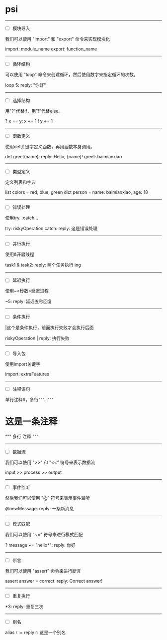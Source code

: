# psi

***

- [ ] 模块导入

我们可以使用 "import" 和 "export" 命令来实现模块化

import: module_name
export: function_name

***

- [ ] 循环结构
      
可以使用 "loop" 命令来创建循环，然后使用数字来指定循环的次数。

loop 5: reply: "你好"

***

- [ ] 选择结构

用"?"代替if，用"!"代替else。

? x == y: x += 1
! y += 1

***

- [ ] 函数定义

使用def关键字定义函数，再用函数本身调用。

def greet(name): reply: Hello, {name}!
greet: baimianxiao

***

- [ ] 类型定义

定义列表和字典

list colors = red, blue, green
dict person = name: baimianxiao, age: 18

***

- [ ] 错误处理

使用try…catch…

try: riskyOperation
catch: reply: 这是错误处理

***

- [ ] 并行执行

使用&开启线程

task1 & task2: reply: 两个任务执行 ing

***

- [ ] 延迟执行

使用~<秒数>延迟进程

~5: reply: 延迟五秒回复

***

- [ ] 条件执行

|这个是条件执行，前面执行失败才会执行后面

riskyOperation | reply: 执行失败

***

- [ ] 导入包

使用import关键字

import: extraFeatures

***

- [ ] 注释语句

单行注释#，多行"""..."""

# 这是一条注释

"""
多行
注释
"""

***

- [ ] 数据流

我们可以使用 ">>" 和 "<<" 符号来表示数据流

input >> process >> output

***

- [ ] 事件监听

然后我们可以使用 "@" 符号来表示事件监听

@newMessage: reply: 一条新消息

***

- [ ] 模式匹配

我们可以使用 "~=" 符号来进行模式匹配

? message ~= "hello*": reply: 你好

***

- [ ] 断言

我们可以使用 "assert" 命令来进行断言

assert answer = correct: reply: Correct answer!

***

- [ ] 重复执行

*3: reply: 重复三次

***

- [ ] 别名

alias r := reply
r: 这是一个别名
